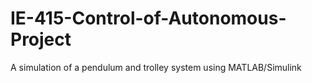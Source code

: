 # IE-415-Control-of-Autonomous-Project
A simulation of a pendulum and trolley system using MATLAB/Simulink

